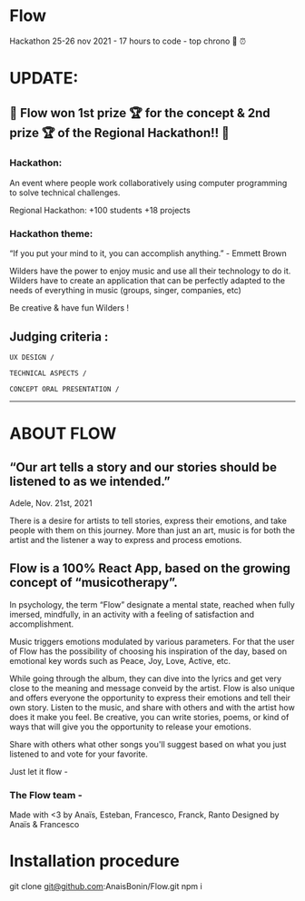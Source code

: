 # Flow
Hackathon 25-26 nov 2021 - 17 hours to code - top chrono :checkered_flag:  :alarm_clock: 

# UPDATE:
## :tada:     Flow won 1st prize :trophy: for the concept & 2nd prize :trophy: of the Regional Hackathon!!     :tada:

### Hackathon: 
An event where people work collaboratively using computer programming to solve technical challenges.

Regional Hackathon:
+100 students
+18 projects

### Hackathon theme: 

“If you put your mind to it, you can accomplish anything.” - Emmett Brown

Wilders have the power to enjoy music and use all their technology to do it.
Wilders have to create an application that can be perfectly adapted to the needs of everything in music (groups, singer, companies, etc)

Be creative & have fun Wilders !

## Judging criteria : 

    UX DESIGN / 
    
    TECHNICAL ASPECTS / 
    
    CONCEPT ORAL PRESENTATION / 
______________________________________________________________________________________________________________

# ABOUT FLOW

## “Our art tells a story and our stories should be listened to as we intended.”
Adele,  Nov. 21st, 2021

There is a desire for artists to tell stories, express their emotions, and take people with them on this journey.
More than just an art, music is for both the artist and the listener a way to express and process emotions. 

## Flow is a 100% React App, based on the growing concept of “musicotherapy”. 

In psychology, the term “Flow” designate a mental state, reached when fully imersed, mindfully, in an activity with a feeling of satisfaction and accomplishment. 

Music triggers emotions modulated by various parameters. For that the user of Flow has the possibility of choosing his inspiration of the day, based on emotional key words such as Peace, Joy, Love, Active, etc. 

While going through the album, they can dive into the lyrics and get very close to the meaning and message conveid by the artist.
Flow is also unique and offers everyone the opportunity to express their emotions and tell their own story. 
Listen to the music, and share with others and with the artist how does it make you feel. Be creative, you can write stories, poems, or kind of ways that will give you the opportunity to release your emotions. 

Share with others what other songs you'll suggest based on what you just listened to and vote for your favorite. 

Just let it flow -

### The Flow team -
Made with <3 by Anaïs, Esteban, Francesco, Franck, Ranto
Designed by Anaïs & Francesco

# Installation procedure

git clone git@github.com:AnaisBonin/Flow.git
npm i


